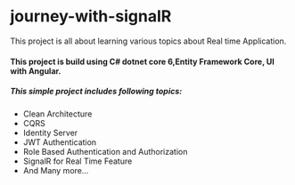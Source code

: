 # journey-with-signalR

This project is all about learning various topics about Real time Application.
#### This project is build using C# dotnet core 6,Entity Framework Core, UI with Angular.

##### This simple project includes following topics:
* Clean Architecture
* CQRS
* Identity Server
* JWT Authentication
* Role Based Authentication and Authorization
* SignalR for Real Time Feature
* And Many more...
